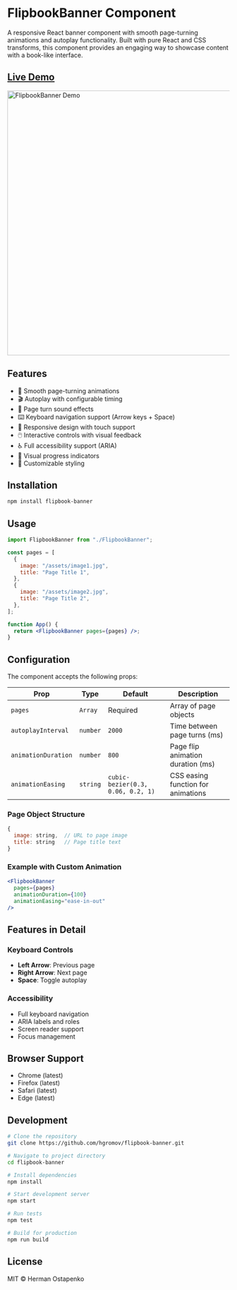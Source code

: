 # FlipbookBanner Component

A responsive React banner component with smooth page-turning animations and autoplay functionality. Built with pure React and CSS transforms, this component provides an engaging way to showcase content with a book-like interface.

## [Live Demo](https://hgromov.github.io/flipbook-banner)

[<img src="docs/assets/preview.gif" width="600" alt="FlipbookBanner Demo">](https://hgromov.github.io/flipbook-banner)

## Features

- 🎯 Smooth page-turning animations
- 🎬 Autoplay with configurable timing
- 🎵 Page turn sound effects
- ⌨️ Keyboard navigation support (Arrow keys + Space)
- 📱 Responsive design with touch support
- 🖱️ Interactive controls with visual feedback
- ♿ Full accessibility support (ARIA)
- 🔄 Visual progress indicators
- 🎨 Customizable styling

## Installation

```bash
npm install flipbook-banner
```

## Usage

```jsx
import FlipbookBanner from "./FlipbookBanner";

const pages = [
  {
    image: "/assets/image1.jpg",
    title: "Page Title 1",
  },
  {
    image: "/assets/image2.jpg",
    title: "Page Title 2",
  },
];

function App() {
  return <FlipbookBanner pages={pages} />;
}
```

## Configuration

The component accepts the following props:

| Prop                | Type     | Default                           | Description                        |
| ------------------- | -------- | --------------------------------- | ---------------------------------- |
| `pages`             | `Array`  | Required                          | Array of page objects              |
| `autoplayInterval`  | `number` | `2000`                            | Time between page turns (ms)       |
| `animationDuration` | `number` | `800`                             | Page flip animation duration (ms)  |
| `animationEasing`   | `string` | `cubic-bezier(0.3, 0.06, 0.2, 1)` | CSS easing function for animations |

### Page Object Structure

```js
{
  image: string,  // URL to page image
  title: string   // Page title text
}
```

### Example with Custom Animation

```jsx
<FlipbookBanner
  pages={pages}
  animationDuration={100}
  animationEasing="ease-in-out"
/>
```

## Features in Detail

### Keyboard Controls

- **Left Arrow**: Previous page
- **Right Arrow**: Next page
- **Space**: Toggle autoplay

### Accessibility

- Full keyboard navigation
- ARIA labels and roles
- Screen reader support
- Focus management

## Browser Support

- Chrome (latest)
- Firefox (latest)
- Safari (latest)
- Edge (latest)

## Development

```bash
# Clone the repository
git clone https://github.com/hgromov/flipbook-banner.git

# Navigate to project directory
cd flipbook-banner

# Install dependencies
npm install

# Start development server
npm start

# Run tests
npm test

# Build for production
npm run build
```

## License

MIT © Herman Ostapenko
